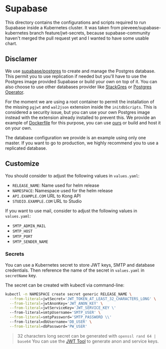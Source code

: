 # Supabase

This directory contains the configurations and scripts required to run Supabase inside a Kubernetes cluster. It was taken from pieveee/supabase-kubernetes branch feature/jwt-secrets, because supabase-community haven't merged the pull request yet and I wanted to have some usable chart.

## Disclamer

We use [supabase/postgres](https://hub.docker.com/r/supabase/postgres) to create and manage the Postgres database. This permit you to use replication if needed but you'll have to use the Postgres image provided Supabase or build your own on top of it. You can also choose to use other databases provider like [StackGres](https://stackgres.io/) or [Postgres Operator](https://github.com/zalando/postgres-operator).

For the moment we are using a root container to permit the installation of the missing `pgjwt` and `wal2json` extension inside the `initdbScripts`. This is considered a security issue, but you can use your own Postgres image instead with the extension already installed to prevent this. We provide an example of [Dockerfile](https://github.com/supabase-community/supabase-kubernetes/blob/main/charts/supabase/docker/Database.Dockerfile) for this purpose, you can use [ours](https://hub.docker.com/r/supabase/postgres) or build and host it on your own.

The database configuration we provide is an example using only one master. If you want to go to production, we highly recommend you to use a replicated database.

## Customize

You should consider to adjust the following values in `values.yaml`:

- `RELEASE_NAME`: Name used for helm release
- `NAMESPACE`: Namespace used for the helm release
- `API.EXAMPLE.COM` URL to Kong API
- `STUDIO.EXAMPLE.COM` URL to Studio

If you want to use mail, consider to adjust the following values in `values.yaml`:

- `SMTP_ADMIN_MAIL`
- `SMTP_HOST`
- `SMTP_PORT`
- `SMTP_SENDER_NAME`

### Secrets

You can use a Kubernetes secret to store JWT keys, SMTP and database credentials. Then reference the name of the secret in `values.yaml` in `secretName` key.

The secret can be created with kubectl via command-line:

```bash
kubectl -n NAMESPACE create secret generic RELEASE_NAME \
  --from-literal=jwtSecret='JWT_TOKEN_AT_LEAST_32_CHARACTERS_LONG' \
  --from-literal=jwtAnonKey='JWT_ANON_KEY' \
  --from-literal=jwtServiceKey='JWT_SERVICE_KEY \'
  --from-literal=smtpUsername='SMTP_USER' \
  --from-literal=smtpPassword='SMTP_PASSWORD \\'
  --from-literal=dbUsername='DB_USER' \
  --from-literal=dbPassword='PW_USER'
```

> 32 characters long secret can be generated with `openssl rand 64 | base64`
> You can use the [JWT Tool](https://supabase.com/docs/guides/hosting/overview#api-keys) to generate anon and service keys.
